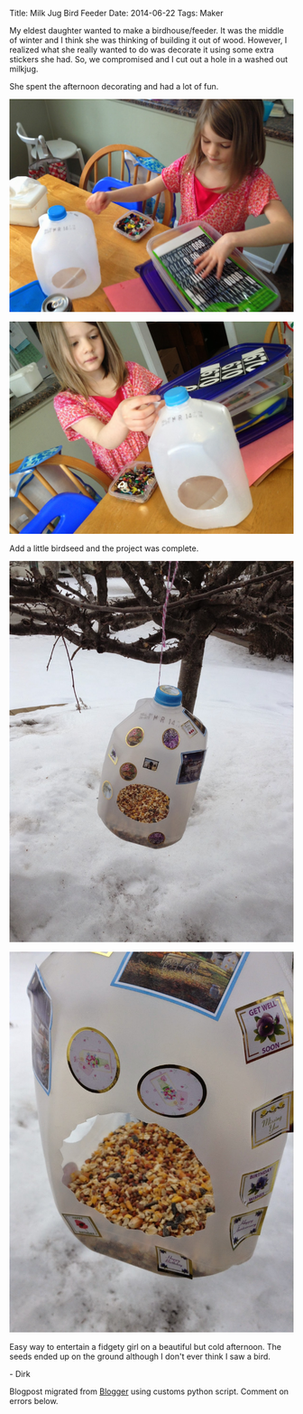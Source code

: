 Title: Milk Jug Bird Feeder
Date: 2014-06-22
Tags: Maker

My eldest daughter wanted to make a birdhouse/feeder.  It was the middle of
winter and I think she was thinking of building it out of wood. However, I
realized what she really wanted to do was decorate it using some extra
stickers she had.  So, we compromised and I cut out a hole in a washed out
milkjug.  


She spent the afternoon decorating and had a lot of fun.

![./images/Evernote+Snapshot+20140309+160605.jpg](../images/Evernote+Snapshot+20140309+160605.jpg)



![./images/Evernote+Snapshot+20140309+160639.jpg](../images/Evernote+Snapshot+20140309+160639.jpg)


Add a little birdseed and the project was complete.  


![./images/Evernote+Snapshot+20140309+162615.jpg](../images/Evernote+Snapshot+20140309+162615.jpg)



![./images/Evernote+Snapshot+20140309+162652.jpg](../images/Evernote+Snapshot+20140309+162652.jpg)

Easy way to entertain a fidgety girl on a beautiful but cold afternoon.  The
seeds ended up on the ground although I don't ever think I saw a bird.  

\- Dirk

Blogpost migrated from [Blogger](https://apprenticemaker.blogspot.com/2014/06/milk-jug-bird-feeder.html) using customs python script. Comment on errors below.

